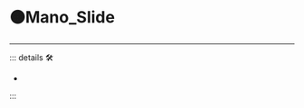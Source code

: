 # 🟠<motor>Mano_Slide</motor>

---

<!-- =================================================== -->
<!-- =================================================== -->
<!-- =================================================== -->
<!-- =================================================== -->
<!-- =================================================== -->
::: details 🛠

-

:::
